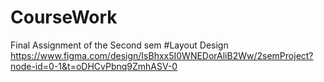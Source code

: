 # CourseWork
Final Assignment of the Second sem
#Layout Design
https://www.figma.com/design/IsBhxx5I0WNEDorAliB2Ww/2semProject?node-id=0-1&t=oDHCvPbnq9ZmhASV-0
